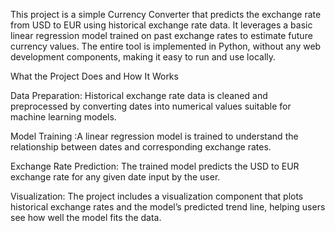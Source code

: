 This project is a simple Currency Converter that predicts the exchange rate from USD to EUR using historical exchange rate data. It leverages a basic linear regression model trained on past exchange rates to estimate future currency values. The entire tool is implemented in Python, without any web development components, making it easy to run and use locally.

What the Project Does and How It Works

Data Preparation: Historical exchange rate data is cleaned and preprocessed by converting dates into numerical values suitable for machine learning models.

Model Training :A linear regression model is trained to understand the relationship between dates and corresponding exchange rates.

Exchange Rate Prediction: The trained model predicts the USD to EUR exchange rate for any given date input by the user.

Visualization: The project includes a visualization component that plots historical exchange rates and the model’s predicted trend line, helping users see how well the model fits the data.


